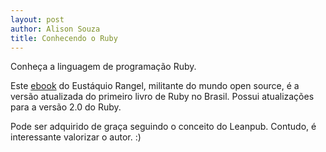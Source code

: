 ```yaml
---
layout: post
author: Alison Souza
title: Conhecendo o Ruby
---
```


Conheça a linguagem de programação Ruby.

Este [ebook](https://leanpub.com/conhecendo-ruby) do Eustáquio Rangel, militante do mundo open source, é a versão atualizada do primeiro livro de Ruby no Brasil. Possui atualizações para a versão 2.0 do Ruby.

Pode ser adquirido de graça seguindo o conceito do Leanpub. Contudo, é interessante valorizar o autor. :)
